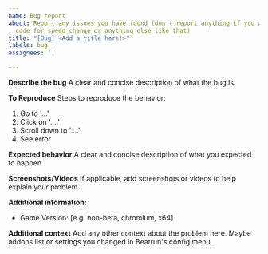 ```yaml
---
name: Bug report
about: Report any issues you have found (don't report anything if you are using custom
  code for speed change or anything else like that)
title: "[Bug] <Add a title here!>"
labels: bug
assignees: ''

---
```


**Describe the bug**
A clear and concise description of what the bug is.

**To Reproduce**
Steps to reproduce the behavior:
1. Go to '...'
2. Click on '....'
3. Scroll down to '....'
4. See error

**Expected behavior**
A clear and concise description of what you expected to happen.

**Screenshots/Videos**
If applicable, add screenshots or videos to help explain your problem.

**Additional information:**
 - Game Version: [e.g. non-beta, chromium, x64]

**Additional context**
Add any other context about the problem here.
Maybe addons list or settings you changed in Beatrun's config menu.

